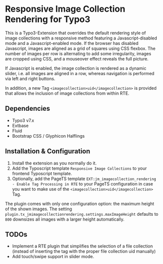 # Responsive Image Collection Rendering for Typo3

This is a Typo3-Extension that overrides the default rendering style of image collections with a responsive method
featuring a Javascript-disabled mode and a Javascript-enabled mode. If the browser has disabled Javascript, images
are aligned as a grid of squares using CSS flexbox. The number of images per row is alternating to add some irregularity,
images are cropped using CSS, and a mouseover effect reveals the full picture.

If Javascript is enabled, the image collection is rendered as a dynamic slider, i.e. all images are aligned in a row,
whereas navigation is performed via left and right buttons.

In addition, a new Tag `<imagecollection>uid</imagecollection>` is provided that allows the inclusion of image collections
from within RTE.

## Dependencies

- Typo3 v7.x
- Extbase
- Fluid
- Bootstrap CSS / Glyphicon Halflings

## Installation & Configuration

1. Install the extension as you normally do it.
2. Add the Typoscript template `Responsive Image Collections` to your frontend Typoscript template.
3. Optionally, add the PageTS template `EXT:jm_imagecollection_rendering - Enable Tag Processing in RTE` to your PageTS
   configuration in case you want to make use of the `<imagecollection>uid</imagecollection>` Tag.

The plugin comes with only one configuration option: the maximum height of the shown images. The setting
`plugin.tx_jmimagecollectionrendering.settings.maxImageHeight` defaults to `800` downsizes all images with
a larger height automatically.

## TODOs

- Implement a RTE plugin that simplifies the selection of a file collection (instead of inserting the tag with the proper
  file collection uid manually)
- Add touch/swipe support in slider mode.
